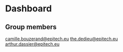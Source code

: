 # Dashboard

## Group members

camille.bouzerand@epitech.eu
the.dedieu@epitech.eu
arthur.dassier@epitech.eu

